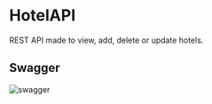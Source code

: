 # HotelAPI
REST API made to view, add, delete or update hotels.
## Swagger
![swagger](https://user-images.githubusercontent.com/36937448/134788232-d0bf391c-340b-4d89-969f-715de7003c62.png)
